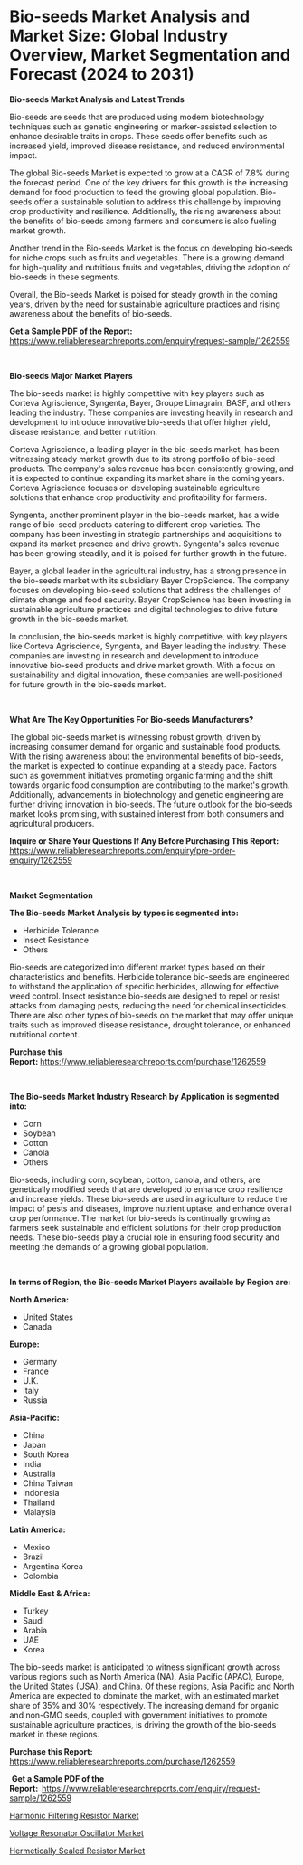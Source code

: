 <p><h1>Bio-seeds Market Analysis and Market Size: Global Industry Overview, Market Segmentation and Forecast (2024 to 2031)</h1></p><p><strong>Bio-seeds Market Analysis and Latest Trends</strong></p>
<p><p>Bio-seeds are seeds that are produced using modern biotechnology techniques such as genetic engineering or marker-assisted selection to enhance desirable traits in crops. These seeds offer benefits such as increased yield, improved disease resistance, and reduced environmental impact.</p><p>The global Bio-seeds Market is expected to grow at a CAGR of 7.8% during the forecast period. One of the key drivers for this growth is the increasing demand for food production to feed the growing global population. Bio-seeds offer a sustainable solution to address this challenge by improving crop productivity and resilience. Additionally, the rising awareness about the benefits of bio-seeds among farmers and consumers is also fueling market growth.</p><p>Another trend in the Bio-seeds Market is the focus on developing bio-seeds for niche crops such as fruits and vegetables. There is a growing demand for high-quality and nutritious fruits and vegetables, driving the adoption of bio-seeds in these segments.</p><p>Overall, the Bio-seeds Market is poised for steady growth in the coming years, driven by the need for sustainable agriculture practices and rising awareness about the benefits of bio-seeds.</p></p>
<p><strong>Get a Sample PDF of the Report:&nbsp;</strong> <a href="https://www.reliableresearchreports.com/enquiry/request-sample/1262559">https://www.reliableresearchreports.com/enquiry/request-sample/1262559</a></p>
<p>&nbsp;</p>
<p><strong>Bio-seeds Major Market Players</strong></p>
<p><p>The bio-seeds market is highly competitive with key players such as Corteva Agriscience, Syngenta, Bayer, Groupe Limagrain, BASF, and others leading the industry. These companies are investing heavily in research and development to introduce innovative bio-seeds that offer higher yield, disease resistance, and better nutrition.</p><p>Corteva Agriscience, a leading player in the bio-seeds market, has been witnessing steady market growth due to its strong portfolio of bio-seed products. The company's sales revenue has been consistently growing, and it is expected to continue expanding its market share in the coming years. Corteva Agriscience focuses on developing sustainable agriculture solutions that enhance crop productivity and profitability for farmers.</p><p>Syngenta, another prominent player in the bio-seeds market, has a wide range of bio-seed products catering to different crop varieties. The company has been investing in strategic partnerships and acquisitions to expand its market presence and drive growth. Syngenta's sales revenue has been growing steadily, and it is poised for further growth in the future.</p><p>Bayer, a global leader in the agricultural industry, has a strong presence in the bio-seeds market with its subsidiary Bayer CropScience. The company focuses on developing bio-seed solutions that address the challenges of climate change and food security. Bayer CropScience has been investing in sustainable agriculture practices and digital technologies to drive future growth in the bio-seeds market.</p><p>In conclusion, the bio-seeds market is highly competitive, with key players like Corteva Agriscience, Syngenta, and Bayer leading the industry. These companies are investing in research and development to introduce innovative bio-seed products and drive market growth. With a focus on sustainability and digital innovation, these companies are well-positioned for future growth in the bio-seeds market.</p></p>
<p>&nbsp;</p>
<p><strong>What Are The Key Opportunities For Bio-seeds Manufacturers?</strong></p>
<p><p>The global bio-seeds market is witnessing robust growth, driven by increasing consumer demand for organic and sustainable food products. With the rising awareness about the environmental benefits of bio-seeds, the market is expected to continue expanding at a steady pace. Factors such as government initiatives promoting organic farming and the shift towards organic food consumption are contributing to the market's growth. Additionally, advancements in biotechnology and genetic engineering are further driving innovation in bio-seeds. The future outlook for the bio-seeds market looks promising, with sustained interest from both consumers and agricultural producers.</p></p>
<p><strong>Inquire or Share Your Questions If Any Before Purchasing This Report:</strong> <a href="https://www.reliableresearchreports.com/enquiry/pre-order-enquiry/1262559">https://www.reliableresearchreports.com/enquiry/pre-order-enquiry/1262559</a></p>
<p>&nbsp;</p>
<p><strong>Market Segmentation</strong></p>
<p><strong>The Bio-seeds Market Analysis by types is segmented into:</strong></p>
<p><ul><li>Herbicide Tolerance</li><li>Insect Resistance</li><li>Others</li></ul></p>
<p><p>Bio-seeds are categorized into different market types based on their characteristics and benefits. Herbicide tolerance bio-seeds are engineered to withstand the application of specific herbicides, allowing for effective weed control. Insect resistance bio-seeds are designed to repel or resist attacks from damaging pests, reducing the need for chemical insecticides. There are also other types of bio-seeds on the market that may offer unique traits such as improved disease resistance, drought tolerance, or enhanced nutritional content.</p></p>
<p><strong>Purchase this Report:&nbsp;</strong><a href="https://www.reliableresearchreports.com/purchase/1262559">https://www.reliableresearchreports.com/purchase/1262559</a></p>
<p>&nbsp;</p>
<p><strong>The Bio-seeds Market Industry Research by Application is segmented into:</strong></p>
<p><ul><li>Corn</li><li>Soybean</li><li>Cotton</li><li>Canola</li><li>Others</li></ul></p>
<p><p>Bio-seeds, including corn, soybean, cotton, canola, and others, are genetically modified seeds that are developed to enhance crop resilience and increase yields. These bio-seeds are used in agriculture to reduce the impact of pests and diseases, improve nutrient uptake, and enhance overall crop performance. The market for bio-seeds is continually growing as farmers seek sustainable and efficient solutions for their crop production needs. These bio-seeds play a crucial role in ensuring food security and meeting the demands of a growing global population.</p></p>
<p>&nbsp;</p>
<p><strong>In terms of Region, the Bio-seeds Market Players available by Region are:</strong></p>
<p>
    <p> <strong> North America: </strong>
        <ul>
            <li>United States</li>
            <li>Canada</li>
        </ul>
        </p> 
    <p> <strong> Europe: </strong>
        <ul>
            <li>Germany</li>
            <li>France</li>
            <li>U.K.</li>
            <li>Italy</li>
            <li>Russia</li>
        </ul>
        </p> 
    <p> <strong> Asia-Pacific: </strong>
        <ul>
            <li>China</li>
            <li>Japan</li>
            <li>South Korea</li>
            <li>India</li>
            <li>Australia</li>
            <li>China Taiwan</li>
            <li>Indonesia</li>
            <li>Thailand</li>
            <li>Malaysia</li>
        </ul>
        </p> 
    <p> <strong> Latin America: </strong>
        <ul>
            <li>Mexico</li>
            <li>Brazil</li>
            <li>Argentina Korea</li>
            <li>Colombia</li>
        </ul>
        </p> 
    <p> <strong> Middle East & Africa: </strong>
        <ul>
            <li>Turkey</li>
            <li>Saudi</li>
            <li>Arabia</li>
            <li>UAE</li>
            <li>Korea</li>
        </ul>
    </p>
    </p>
<p><p>The bio-seeds market is anticipated to witness significant growth across various regions such as North America (NA), Asia Pacific (APAC), Europe, the United States (USA), and China. Of these regions, Asia Pacific and North America are expected to dominate the market, with an estimated market share of 35% and 30% respectively. The increasing demand for organic and non-GMO seeds, coupled with government initiatives to promote sustainable agriculture practices, is driving the growth of the bio-seeds market in these regions.</p></p>
<p><strong>Purchase this Report: </strong><a href="https://www.reliableresearchreports.com/purchase/1262559">https://www.reliableresearchreports.com/purchase/1262559</a></p>
<p>&nbsp;<strong>Get a Sample PDF of the Report:&nbsp;&nbsp;</strong><a href="https://www.reliableresearchreports.com/enquiry/request-sample/1262559">https://www.reliableresearchreports.com/enquiry/request-sample/1262559</a></p>
<p><strong></strong></p>
<p><p><a href="https://view.publitas.com/reportprime-1/harmonic-filtering-resistor-market-research-report-provides-critical-insights-that-can-help-shape-business-development-and-investment-strategies/">Harmonic Filtering Resistor Market</a></p><p><a href="https://view.publitas.com/reportprime-1/voltage-resonator-oscillator-market-size-growth-and-forecast-from-2024-2031/">Voltage Resonator Oscillator Market</a></p><p><a href="https://view.publitas.com/reportprime-1/insights-into-hermetically-sealed-resistor-market-size-analysing-market-share-trends-and-growth-from-2024-to-2031/">Hermetically Sealed Resistor Market</a></p></p>